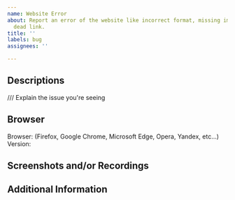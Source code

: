 ```yaml
---
name: Website Error
about: Report an error of the website like incorrect format, missing images, or a
  dead link.
title: ''
labels: bug
assignees: ''

---
```


## Descriptions
/// Explain the issue you're seeing

## Browser
Browser: (Firefox, Google Chrome, Microsoft Edge, Opera, Yandex, etc...)
Version:

## Screenshots and/or Recordings

## Additional Information
